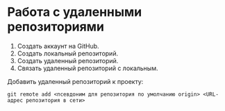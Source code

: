 # Работа с удаленными репозиториями

1. Создать аккаунт на GitHub.
2. Создать локальный репозиторий.
3. Создать удаленный репозиторий.
4. Связать удаленный репозиторий с локальным. 

Добавить удаленный репозиторий к проекту: 
```
git remote add <псевдоним для репозитория по умолчанию origin> <URL-адрес репозитория в сети>
```
